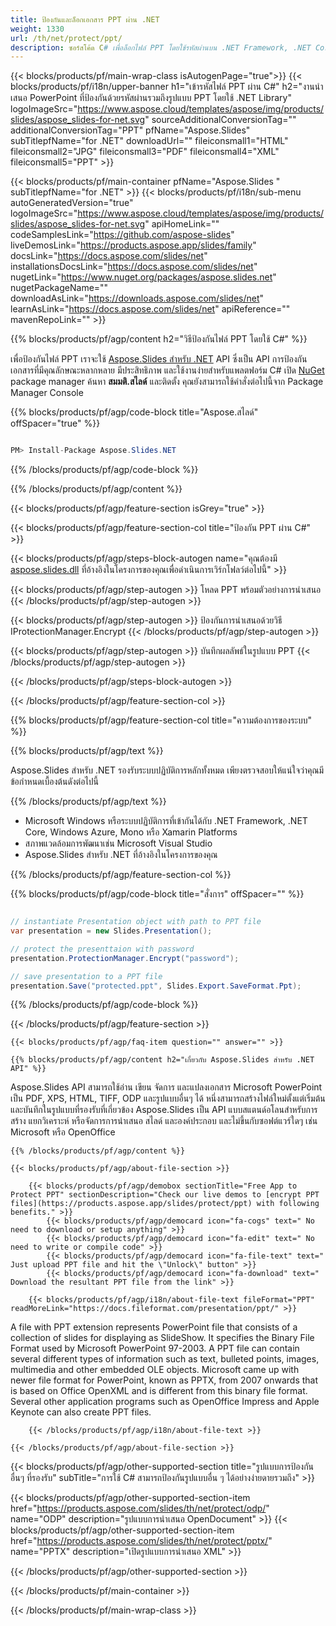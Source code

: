 ```yaml
---
title: ป้องกันและล็อกเอกสาร PPT ผ่าน .NET
weight: 1330
url: /th/net/protect/ppt/ 
description: ซอร์สโค้ด C# เพื่อล็อกไฟล์ PPT โดยใช้รหัสผ่านบน .NET Framework, .NET Core, Windows Azure, Mono หรือ Xamarin Platforms
---
```


{{< blocks/products/pf/main-wrap-class isAutogenPage="true">}}
{{< blocks/products/pf/i18n/upper-banner h1="เข้ารหัสไฟล์ PPT ผ่าน C#" h2="งานนำเสนอ PowerPoint ที่ป้องกันด้วยรหัสผ่านรวมถึงรูปแบบ PPT โดยใช้ .NET Library" logoImageSrc="https://www.aspose.cloud/templates/aspose/img/products/slides/aspose_slides-for-net.svg" sourceAdditionalConversionTag="" additionalConversionTag="PPT" pfName="Aspose.Slides" subTitlepfName="for .NET" downloadUrl="" fileiconsmall1="HTML" fileiconsmall2="JPG" fileiconsmall3="PDF" fileiconsmall4="XML" fileiconsmall5="PPT" >}}

{{< blocks/products/pf/main-container pfName="Aspose.Slides " subTitlepfName="for .NET" >}}
{{< blocks/products/pf/i18n/sub-menu autoGeneratedVersion="true" logoImageSrc="https://www.aspose.cloud/templates/aspose/img/products/slides/aspose_slides-for-net.svg" apiHomeLink="" codeSamplesLink="https://github.com/aspose-slides" liveDemosLink="https://products.aspose.app/slides/family" docsLink="https://docs.aspose.com/slides/net" installationsDocsLink="https://docs.aspose.com/slides/net" nugetLink="https://www.nuget.org/packages/aspose.slides.net" nugetPackageName="" downloadAsLink="https://downloads.aspose.com/slides/net" learnAsLink="https://docs.aspose.com/slides/net" apiReference="" mavenRepoLink="" >}}

{{% blocks/products/pf/agp/content h2="วิธีป้องกันไฟล์ PPT โดยใช้ C#" %}}

 เพื่อป้องกันไฟล์ PPT เราจะใช้
 [Aspose.Slides สำหรับ .NET](https://products.aspose.com/slides/th/net)
 API ซึ่งเป็น API การป้องกันเอกสารที่มีคุณลักษณะหลากหลาย มีประสิทธิภาพ และใช้งานง่ายสำหรับแพลตฟอร์ม C# เปิด
 [NuGet](https://www.nuget.org/packages/aspose.slides.net)
 package manager ค้นหา
 **สมมติ.สไลด์**
 และติดตั้ง คุณยังสามารถใช้คำสั่งต่อไปนี้จาก Package Manager Console

{{% blocks/products/pf/agp/code-block title="Aspose.สไลด์" offSpacer="true" %}}

```cs

PM> Install-Package Aspose.Slides.NET

```

{{% /blocks/products/pf/agp/code-block %}}

{{% /blocks/products/pf/agp/content %}}

{{< blocks/products/pf/agp/feature-section isGrey="true" >}}


{{< blocks/products/pf/agp/feature-section-col title="ป้องกัน PPT ผ่าน C#" >}}

{{< blocks/products/pf/agp/steps-block-autogen name="คุณต้องมี [aspose.slides.dll](https://downloads.aspose.com/slides/net) ที่อ้างอิงในโครงการของคุณเพื่อดำเนินการเวิร์กโฟลว์ต่อไปนี้" >}}

{{< blocks/products/pf/agp/step-autogen >}}
โหลด PPT พร้อมตัวอย่างการนำเสนอ
{{< /blocks/products/pf/agp/step-autogen >}}

{{< blocks/products/pf/agp/step-autogen >}}
ป้องกันการนำเสนอด้วยวิธี IProtectionManager.Encrypt
{{< /blocks/products/pf/agp/step-autogen >}}

{{< blocks/products/pf/agp/step-autogen >}}
บันทึกผลลัพธ์ในรูปแบบ PPT
{{< /blocks/products/pf/agp/step-autogen >}}

{{< /blocks/products/pf/agp/steps-block-autogen >}}

{{< /blocks/products/pf/agp/feature-section-col >}}

{{% blocks/products/pf/agp/feature-section-col title="ความต้องการของระบบ" %}}

{{% blocks/products/pf/agp/text %}}

 Aspose.Slides สำหรับ .NET รองรับระบบปฏิบัติการหลักทั้งหมด เพียงตรวจสอบให้แน่ใจว่าคุณมีข้อกำหนดเบื้องต้นดังต่อไปนี้

{{% /blocks/products/pf/agp/text %}}

- Microsoft Windows หรือระบบปฏิบัติการที่เข้ากันได้กับ .NET Framework, .NET Core, Windows Azure, Mono หรือ Xamarin Platforms
- สภาพแวดล้อมการพัฒนาเช่น Microsoft Visual Studio
- Aspose.Slides สำหรับ .NET ที่อ้างอิงในโครงการของคุณ

{{% /blocks/products/pf/agp/feature-section-col %}}

{{% blocks/products/pf/agp/code-block title="สั่งการ" offSpacer="" %}}

```cs

// instantiate Presentation object with path to PPT file
var presentation = new Slides.Presentation();

// protect the presenttaion with password
presentation.ProtectionManager.Encrypt("password");

// save presentation to a PPT file
presentation.Save("protected.ppt", Slides.Export.SaveFormat.Ppt);

```

{{% /blocks/products/pf/agp/code-block %}}

{{< /blocks/products/pf/agp/feature-section >}}

    {{< blocks/products/pf/agp/faq-item question="" answer="" >}}
 

<!-- aboutfile Starts -->

    {{% blocks/products/pf/agp/content h2="เกี่ยวกับ Aspose.Slides สำหรับ .NET API" %}}

 Aspose.Slides API สามารถใช้อ่าน เขียน จัดการ และแปลงเอกสาร Microsoft PowerPoint เป็น PDF, XPS, HTML, TIFF, ODP และรูปแบบอื่นๆ ได้ หนึ่งสามารถสร้างไฟล์ใหม่ตั้งแต่เริ่มต้นและบันทึกในรูปแบบที่รองรับที่เกี่ยวข้อง Aspose.Slides เป็น API แบบสแตนด์อโลนสำหรับการสร้าง แยกวิเคราะห์ หรือจัดการการนำเสนอ สไลด์ และองค์ประกอบ และไม่ขึ้นกับซอฟต์แวร์ใดๆ เช่น Microsoft หรือ OpenOffice  



    {{% /blocks/products/pf/agp/content %}}

    {{< blocks/products/pf/agp/about-file-section >}}

        {{< blocks/products/pf/agp/demobox sectionTitle="Free App to Protect PPT" sectionDescription="Check our live demos to [encrypt PPT files](https://products.aspose.app/slides/protect/ppt) with following benefits." >}}
            {{< blocks/products/pf/agp/democard icon="fa-cogs" text=" No need to download or setup anything" >}}
            {{< blocks/products/pf/agp/democard icon="fa-edit" text=" No need to write or compile code" >}}
            {{< blocks/products/pf/agp/democard icon="fa-file-text" text=" Just upload PPT file and hit the \"Unlock\" button" >}}
            {{< blocks/products/pf/agp/democard icon="fa-download" text=" Download the resultant PPT file from the link" >}}

        {{< blocks/products/pf/agp/i18n/about-file-text fileFormat="PPT" readMoreLink="https://docs.fileformat.com/presentation/ppt/" >}}
A file with PPT extension represents PowerPoint file that consists of a collection of slides for displaying as SlideShow. It specifies the Binary File Format used by Microsoft PowerPoint 97-2003. A PPT file can contain several different types of information such as text, bulleted points, images, multimedia and other embedded OLE objects. Microsoft came up with newer file format for PowerPoint, known as PPTX, from 2007 onwards that is based on Office OpenXML and is different from this binary file format. Several other application programs such as OpenOffice Impress and Apple Keynote can also create PPT files.

        {{< /blocks/products/pf/agp/i18n/about-file-text >}}

    {{< /blocks/products/pf/agp/about-file-section >}}

<!-- aboutfile Ends -->

{{< blocks/products/pf/agp/other-supported-section title="รูปแบบการป้องกันอื่นๆ ที่รองรับ" subTitle="การใช้ C# สามารถป้องกันรูปแบบอื่น ๆ ได้อย่างง่ายดายรวมถึง" >}}

{{< blocks/products/pf/agp/other-supported-section-item href="https://products.aspose.com/slides/th/net/protect/odp/" name="ODP" description="รูปแบบการนำเสนอ OpenDocument" >}}
{{< blocks/products/pf/agp/other-supported-section-item href="https://products.aspose.com/slides/th/net/protect/pptx/" name="PPTX" description="เปิดรูปแบบการนำเสนอ XML" >}}

{{< /blocks/products/pf/agp/other-supported-section >}}

{{< /blocks/products/pf/main-container >}}
    
{{< /blocks/products/pf/main-wrap-class >}}